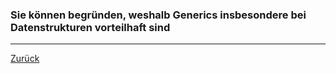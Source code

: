 ### Sie können begründen, weshalb Generics insbesondere bei Datenstrukturen vorteilhaft sind

---

[Zurück](700datenstrukturen.md)


